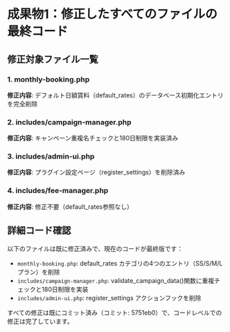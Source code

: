 # 成果物1：修正したすべてのファイルの最終コード

## 修正対象ファイル一覧

### 1. monthly-booking.php
**修正内容**: デフォルト日額賃料（default_rates）のデータベース初期化エントリを完全削除

### 2. includes/campaign-manager.php  
**修正内容**: キャンペーン重複名チェックと180日制限を実装済み

### 3. includes/admin-ui.php
**修正内容**: プラグイン設定ページ（register_settings）を削除済み

### 4. includes/fee-manager.php
**修正内容**: 修正不要（default_rates参照なし）

## 詳細コード確認

以下のファイルは既に修正済みで、現在のコードが最終版です：

- `monthly-booking.php`: default_rates カテゴリの4つのエントリ（SS/S/M/Lプラン）を削除
- `includes/campaign-manager.php`: validate_campaign_data()関数に重複チェックと180日制限を実装
- `includes/admin-ui.php`: register_settings アクションフックを削除

すべての修正は既にコミット済み（コミット: 5751eb0）で、コードレベルでの修正は完了しています。
